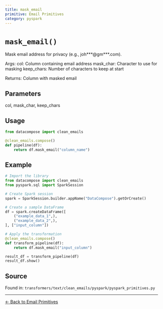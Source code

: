 ```yaml
---
title: mask_email
primitive: Email Primitives
category: pyspark
---
```


# `mask_email()`

Mask email address for privacy (e.g., joh***@gm***.com).

Args:
    col: Column containing email address
    mask_char: Character to use for masking
    keep_chars: Number of characters to keep at start

Returns:
    Column with masked email

## Parameters

col, mask_char, keep_chars

## Usage

```python
from datacompose import clean_emails

@clean_emails.compose()
def pipeline(df):
    return df.mask_email("column_name")
```

## Example

```python
# Import the library
from datacompose import clean_emails
from pyspark.sql import SparkSession

# Create Spark session
spark = SparkSession.builder.appName("DataCompose").getOrCreate()

# Create a sample DataFrame
df = spark.createDataFrame([
    ("example_data_1",),
    ("example_data_2",),
], ["input_column"])

# Apply the transformation
@clean_emails.compose()
def transform_pipeline(df):
    return df.mask_email("input_column")

result_df = transform_pipeline(df)
result_df.show()
```

## Source

Found in: `transformers/text/clean_emails/pyspark/pyspark_primitives.py`

---
[← Back to Email Primitives](/primitives/emails)
